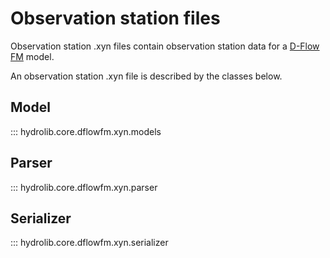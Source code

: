 # Observation station files
Observation station .xyn files contain observation station data
for a [D-Flow FM](glossary.md#d-flow-fm) model.

An observation station .xyn file is described by the classes below.

## Model
::: hydrolib.core.dflowfm.xyn.models

## Parser
::: hydrolib.core.dflowfm.xyn.parser

## Serializer
::: hydrolib.core.dflowfm.xyn.serializer